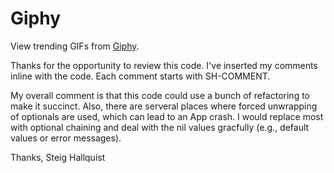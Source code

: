 # Giphy

View trending GIFs from [Giphy](https://giphy.com).

Thanks for the opportunity to review this code.  I've inserted my comments inline with the code.  Each comment starts with SH-COMMENT.

My overall comment is that this code could use a bunch of refactoring to make it succinct.  Also, there are serveral places where forced unwrapping of optionals are used, which can lead to an App crash. I would replace most with optional chaining and deal with the nil values gracfully (e.g., default values or error messages).

Thanks,
   Steig Hallquist
